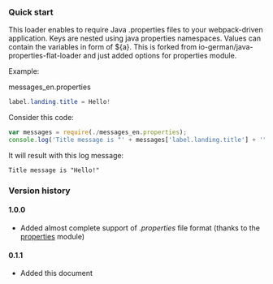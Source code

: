 ### Quick start

This loader enables to require Java .properties files to your webpack-driven application. Keys are nested using java properties namespaces. Values can contain the variables in form of ${a}.
This is forked from io-german/java-properties-flat-loader and just added options for properties module.

Example:

messages_en.properties

```java
label.landing.title = Hello!
```

Consider this code:

```javascript
var messages = require(./messages_en.properties);
console.log('Title message is "' + messages['label.landing.title'] + '"');
```

It will result with this log message:

```
Title message is "Hello!"
```

### Version history

#### 1.0.0

* Added almost complete support of *.properties* file format (thanks to the [properties](https://www.npmjs.com/package/properties) module)

#### 0.1.1

* Added this document
